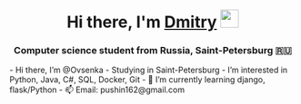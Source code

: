 <h1 align="center">Hi there, I'm <a href="https://github.com/Ovsenka/" target="_blank">Dmitry</a> 
<img src="https://github.com/blackcater/blackcater/raw/main/images/Hi.gif" height="32"/></h1>
<h3 align="center">Computer science student from Russia, Saint-Petersburg 🇷🇺</h3>
- Hi there, I’m @Ovsenka
- Studying in Saint-Petersburg
- I’m interested in Python, Java, C#, SQL, Docker, Git
- 🌱 I’m currently learning django, flask/Python
- 📫 Email: pushin162@gmail.com

<!---
Ovsenka/Ovsenka is a ✨ special ✨ repository because its `README.md` (this file) appears on your GitHub profile.
You can click the Preview link to take a look at your changes.
--->
